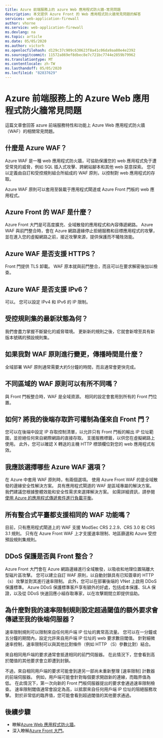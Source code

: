 ```yaml
---
title: Azure 前端服務上的 azure Web 應用程式防火牆-常見問題
description: 本文提供 Azure Front 的 Web 應用程式防火牆常見問題的解答
services: web-application-firewall
author: vhorne
ms.service: web-application-firewall
ms.devlang: na
ms.topic: article
ms.date: 05/05/2020
ms.author: victorh
ms.openlocfilehash: d129c37c909c630623f8a41c06da9aa80e4e2392
ms.sourcegitcommit: 11572a869ef8dbec8e7c721bc7744e2859b79962
ms.translationtype: MT
ms.contentlocale: zh-TW
ms.lasthandoff: 05/05/2020
ms.locfileid: "82837629"
---
```

# <a name="frequently-asked-questions-for-azure-web-application-firewall-on-azure-front-door-service"></a>Azure 前端服務上的 Azure Web 應用程式防火牆常見問題

這篇文章會回答 azure 前端服務特性和功能上 Azure Web 應用程式防火牆（WAF）的相關常見問題。 

## <a name="what-is-azure-waf"></a>什麼是 Azure WAF？

Azure WAF 是一種 web 應用程式防火牆，可協助保護您的 web 應用程式免于遭受常見的威脅，例如 SQL 插入式攻擊、跨網站腳本和其他 web 惡意探索。 您可以定義由自訂和受控規則組合所組成的 WAF 原則，以控制對 web 應用程式的存取。

Azure WAF 原則可以套用至裝載于應用程式閘道或 Azure Front 門板的 web 應用程式。

## <a name="what-is-waf-on-azure-front-door"></a>Azure Front 的 WAF 是什麼？ 

Azure Front 大門是可高度擴充、全域散發的應用程式和內容傳遞網路。 Azure WAF 與前門整合時，會在 Azure 網路邊緣停止拒絕服務和目標應用程式的攻擊，並在進入您的虛擬網路之前，接近攻擊來源，提供保護而不犧牲效能。

## <a name="does-azure-waf-support-https"></a>Azure WAF 是否支援 HTTPS？

Front 門提供 TLS 卸載。 WAF 原本就與前門整合，而且可以在要求解密後加以檢查。

## <a name="does-azure-waf-support-ipv6"></a>Azure WAF 是否支援 IPv6？

可以。 您可以設定 IPv4 和 IPv6 的 IP 限制。

## <a name="how-up-to-date-are-the-managed-rule-sets"></a>受控規則集的最新狀態為何？

我們會盡力掌握不斷變化的威脅環境。 更新新的規則之後，它就會新增至具有新版本號碼的預設規則集。

## <a name="what-is-the-propagation-time-if-i-make-a-change-to-my-waf-policy"></a>如果我對 WAF 原則進行變更，傳播時間是什麼？

全域部署 WAF 原則通常需要大約5分鐘的時間，而且通常會更快完成。

## <a name="can-waf-policies-be-different-for-different-regions"></a>不同區域的 WAF 原則可以有所不同嗎？

與 Front 門板整合時，WAF 是全域資源。 相同的設定會套用到所有的 Front 門位置。
 
## <a name="how-do-i-limit-access-to-my-back-end-to-be-from-front-door-only"></a>如何? 將我的後端存取許可權制為僅來自 Front 門？

您可以在後端中設定 IP 存取控制清單，以允許只有 Front 門板的輸出 IP 位址範圍，並拒絕任何來自網際網路的直接存取。 支援服務標籤，以供您在虛擬網路上使用。 此外，您可以確認 X 轉送的主機 HTTP 標頭欄位對您的 web 應用程式有效。

## <a name="which-azure-waf-options-should-i-choose"></a>我應該選擇哪些 Azure WAF 選項？

在 Azure 中套用 WAF 原則時，有兩個選項。 使用 Azure Front WAF 的是全域散發的邊緣安全性解決方案。 具有應用程式閘道的 WAF 是區域專屬的解決方案。 我們建議您根據整體效能和安全性需求來選擇解決方案。 如需詳細資訊，請參閱[使用 Azure 的應用程式傳遞套件進行負載平衡](https://docs.microsoft.com/azure/frontdoor/front-door-lb-with-azure-app-delivery-suite)。


## <a name="do-you-support-same-waf-features-in-all-integrated-platforms"></a>所有整合式平臺都支援相同的 WAF 功能嗎？

目前，只有應用程式閘道上的 WAF 支援 ModSec CRS 2.2.9、CRS 3.0 和 CRS 3.1 規則。 只有在 Azure Front WAF 上才支援速率限制、地區篩選和 Azure 受控預設規則集規則。

## <a name="is-ddos-protection-integrated-with-front-door"></a>DDoS 保護是否與 Front 整合？ 

Azure Front 大門會在 Azure 網路邊緣進行全域散發，以吸收和地理位置隔離大型磁片區攻擊。 您可以建立自訂 WAF 原則，以自動封鎖具有已知簽章的 HTTP （s）攻擊並對其進行速率限制。 此外，您可以在部署後端的 VNet 上啟用 DDoS 保護標準。 Azure DDoS 保護標準客戶享有額外的好處，包括成本保護、SLA 保證，以及從 DDoS 快速回應小組存取專家，以在攻擊期間立即提供協助。

## <a name="why-do-additional-requests-above-the-threshold-configured-for-my-rate-limit-rule-get-passed-to-my-backend-server"></a>為什麼對我的速率限制規則設定超過閾值的額外要求會傳遞至我的後端伺服器？

速率限制規則可以限制來自任何用戶端 IP 位址的異常高流量。 您可以在一分鐘或五分鐘的期間內，設定允許來自用戶端 IP 位址的 web 要求數目閾值。 針對細微速率控制，速率限制可以與其他比對條件（例如 HTTP （S）參數比對）結合。 

來自相同用戶端的要求通常會抵達相同的前門伺服器。 在此情況下，您會看到高於閾值的其他要求會立即遭到封鎖。 

不過，來自相同用戶端的要求可能會到達另一部尚未重新整理 [速率限制] 計數器的前端伺服器。 例如，用戶端可能會針對每個要求開啟新的連線，而臨界值為低。 在此情況下，第一次向新的 Front 門板伺服器提出的要求會通過速率限制檢查。 速率限制閾值通常會設定為高，以抵禦來自任何用戶端 IP 位址的阻絕服務攻擊。 對於非常低的臨界值，您可能會看到超過閾值的其他要求通過。

## <a name="next-steps"></a>後續步驟

- 瞭解[Azure Web 應用程式防火牆](../overview.md)。
- 深入瞭解[Azure Front 大門](../../frontdoor/front-door-overview.md)。
